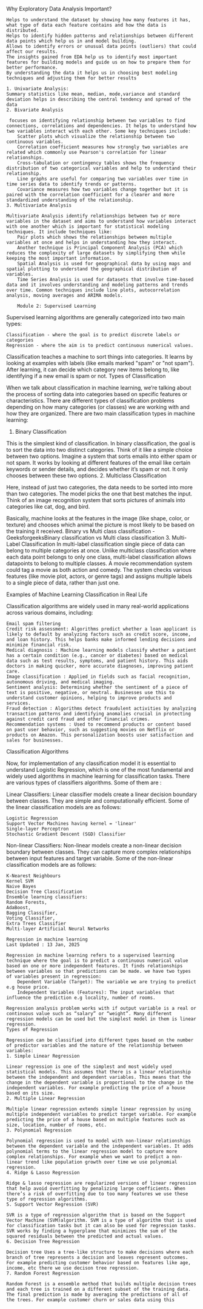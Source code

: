 Why Exploratory Data Analysis Important?

    Helps to understand the dataset by showing how many features it has, what type of data each feature contains and how the data is distributed. 
    Helps to identify hidden patterns and relationships between different data points which help us in and model building.
    Allows to identify errors or unusual data points (outliers) that could affect our results.
    The insights gained from EDA help us to identify most important features for building models and guide us on how to prepare them for better performance.
    By understanding the data it helps us in choosing best modeling techniques and adjusting them for better results

    1. Univariate Analysis: 
    Summary statistics like mean, median, mode,variance and standard deviation helps in describing the central tendency and spread of the data
    2. Bivariate Analysis

     focuses on identifying relationship between two variables to find connections, correlations and dependencies. It helps to understand how two variables interact with each other. Some key techniques include:
        Scatter plots which visualize the relationship between two continuous variables.
        Correlation coefficient measures how strongly two variables are related which commonly use Pearson's correlation for linear relationships.
        Cross-tabulation or contingency tables shows the frequency distribution of two categorical variables and help to understand their relationship.
        Line graphs are useful for comparing two variables over time in time series data to identify trends or patterns. 
        Covariance measures how two variables change together but it is paired with the correlation coefficient for a clearer and more standardized understanding of the relationship.
    3. Multivariate Analysis

    Multivariate Analysis identify relationships between two or more variables in the dataset and aims to understand how variables interact with one another which is important for statistical modeling techniques. It include techniques like:
        Pair plots which shows the relationships between multiple variables at once and helps in understanding how they interact. 
        Another technique is Principal Component Analysis (PCA) which reduces the complexity of large datasets by simplifying them while keeping the most important information.
        Spatial Analysis is used for geographical data by using maps and spatial plotting to understand the geographical distribution of variables.
        Time Series Analysis is used for datasets that involve time-based data and it involves understanding and modeling patterns and trends over time. Common techniques include line plots, autocorrelation analysis, moving averages and ARIMA models.

        Module 2: Supervised Learning 

Supervised learning algorithms are generally categorized into two main types: 

    Classification - where the goal is to predict discrete labels or categories 
    Regression - where the aim is to predict continuous numerical values.

Classification teaches a machine to sort things into categories. It learns by looking at examples with labels (like emails marked "spam" or "not spam"). After learning, it can decide which category new items belong to, like identifying if a new email is spam or not.
Types of Classification

When we talk about classification in machine learning, we’re talking about the process of sorting data into categories based on specific features or characteristics. There are different types of classification problems depending on how many categories (or classes) we are working with and how they are organized. There are two main classification types in machine learning:
1. Binary Classification

This is the simplest kind of classification. In binary classification, the goal is to sort the data into two distinct categories. Think of it like a simple choice between two options. Imagine a system that sorts emails into either spam or not spam. It works by looking at different features of the email like certain keywords or sender details, and decides whether it’s spam or not. It only chooses between these two options.
2. Multiclass Classification

Here, instead of just two categories, the data needs to be sorted into more than two categories. The model picks the one that best matches the input. Think of an image recognition system that sorts pictures of animals into categories like cat, dog, and bird. 

Basically, machine looks at the features in the image (like shape, color, or texture) and chooses which animal the picture is most likely to be based on the training it received. 
Binary vs Multi class classification -GeeksforgeeksBinary classification vs Multi class classification
3. Multi-Label Classification
In multi-label classification single piece of data can belong to multiple categories at once. Unlike multiclass classification where each data point belongs to only one class, multi-label classification allows datapoints to belong to multiple classes. A movie recommendation system could tag a movie as both action and comedy. The system checks various features (like movie plot, actors, or genre tags) and assigns multiple labels to a single piece of data, rather than just one.

Examples of Machine Learning Classification in Real Life 

Classification algorithms are widely used in many real-world applications across various domains, including:

    Email spam filtering
    Credit risk assessment: Algorithms predict whether a loan applicant is likely to default by analyzing factors such as credit score, income, and loan history. This helps banks make informed lending decisions and minimize financial risk.
    Medical diagnosis : Machine learning models classify whether a patient has a certain condition (e.g., cancer or diabetes) based on medical data such as test results, symptoms, and patient history. This aids doctors in making quicker, more accurate diagnoses, improving patient care.
    Image classification : Applied in fields such as facial recognition, autonomous driving, and medical imaging.
    Sentiment analysis: Determining whether the sentiment of a piece of text is positive, negative, or neutral. Businesses use this to understand customer opinions, helping to improve products and services.
    Fraud detection : Algorithms detect fraudulent activities by analyzing transaction patterns and identifying anomalies crucial in protecting against credit card fraud and other financial crimes.
    Recommendation systems : Used to recommend products or content based on past user behavior, such as suggesting movies on Netflix or products on Amazon. This personalization boosts user satisfaction and sales for businesses.

Classification Algorithms

Now, for implementation of any classification model it is essential to understand Logistic Regression, which is one of the most fundamental and widely used algorithms in machine learning for classification tasks. There are various types of classifiers algorithms. Some of them are : 

Linear Classifiers: Linear classifier models create a linear decision boundary between classes. They are simple and computationally efficient. Some of the linear classification models are as follows: 

    Logistic Regression
    Support Vector Machines having kernel = 'linear'
    Single-layer Perceptron
    Stochastic Gradient Descent (SGD) Classifier

Non-linear Classifiers: Non-linear models create a non-linear decision boundary between classes. They can capture more complex relationships between input features and target variable. Some of the non-linear classification models are as follows:

    K-Nearest Neighbours
    Kernel SVM
    Naive Bayes
    Decision Tree Classification
    Ensemble learning classifiers: 
    Random Forests, 
    AdaBoost, 
    Bagging Classifier, 
    Voting Classifier, 
    Extra Trees Classifier
    Multi-layer Artificial Neural Networks

    Regression in machine learning
    Last Updated : 13 Jan, 2025

    Regression in machine learning refers to a supervised learning technique where the goal is to predict a continuous numerical value based on one or more independent features. It finds relationships between variables so that predictions can be made. we have two types of variables present in regression:
        Dependent Variable (Target): The variable we are trying to predict e.g house price.
        Independent Variables (Features): The input variables that influence the prediction e.g locality, number of rooms.

    Regression analysis problem works with if output variable is a real or continuous value such as “salary” or “weight”. Many different regression models can be used but the simplest model in them is linear regression.
    Types of Regression

    Regression can be classified into different types based on the number of predictor variables and the nature of the relationship between variables:
    1. Simple Linear Regression 

    Linear regression is one of the simplest and most widely used statistical models. This assumes that there is a linear relationship between the independent and dependent variables. This means that the change in the dependent variable is proportional to the change in the independent variables. For example predicting the price of a house based on its size.
    2. Multiple Linear Regression

    Multiple linear regression extends simple linear regression by using multiple independent variables to predict target variable. For example predicting the price of a house based on multiple features such as size, location, number of rooms, etc.
    3. Polynomial Regression 

    Polynomial regression is used to model with non-linear relationships between the dependent variable and the independent variables. It adds polynomial terms to the linear regression model to capture more complex relationships. For example when we want to predict a non-linear trend like population growth over time we use polynomial regression.
    4. Ridge & Lasso Regression 

    Ridge & lasso regression are regularized versions of linear regression that help avoid overfitting by penalizing large coefficients. When there’s a risk of overfitting due to too many features we use these type of regression algorithms.
    5. Support Vector Regression (SVR)

    SVR is a type of regression algorithm that is based on the Support Vector Machine (SVM)algorithm. SVM is a type of algorithm that is used for classification tasks but it can also be used for regression tasks. SVR works by finding a hyperplane that minimizes the sum of the squared residuals between the predicted and actual values.
    6. Decision Tree Regression

    Decision tree Uses a tree-like structure to make decisions where each branch of tree represents a decision and leaves represent outcomes. For example predicting customer behavior based on features like age, income, etc there we use decison tree regression.
    7. Random Forest Regression

    Random Forest is a ensemble method that builds multiple decision trees and each tree is trained on a different subset of the training data. The final prediction is made by averaging the predictions of all of the trees. For example customer churn or sales data using this